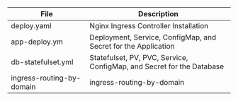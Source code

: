 | File                | Description                                |
|---------------------|--------------------------------------------|
| deploy.yaml         | Nginx Ingress Controller Installation          |
| app-deploy.ym       | Deployment, Service, ConfigMap, and Secret for the Application          |
| db-statefulset.yml  | Statefulset, PV, PVC, Service, ConfigMap, and Secret for the Database          |
| ingress-routing-by-domain  | ingress-routing-by-domain | Ingress Service   |

